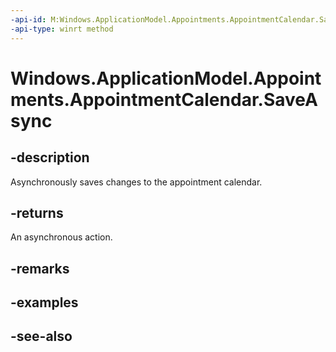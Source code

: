 ```yaml
---
-api-id: M:Windows.ApplicationModel.Appointments.AppointmentCalendar.SaveAsync
-api-type: winrt method
---
```


<!-- Method syntax
public Windows.Foundation.IAsyncAction SaveAsync()
-->

# Windows.ApplicationModel.Appointments.AppointmentCalendar.SaveAsync

## -description
Asynchronously saves changes to the appointment calendar.

## -returns
An asynchronous action.

## -remarks

## -examples

## -see-also
